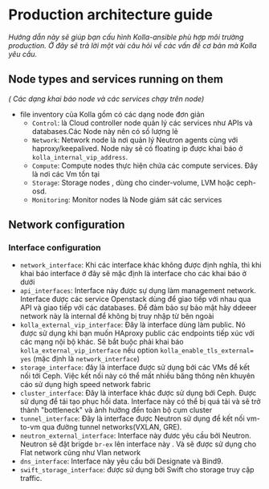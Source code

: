 # Production architecture guide

*Hướng dẫn này sẽ giúp bạn cấu hình Kolla-ansible phù hợp môi trường production. Ở đây sẽ trả lời một vài câu hỏi về các vấn đề cơ bản mà Kolla yêu cầu.*

## Node types and services running on them
*( Các dạng khai báo node và các services chạy trên node)*
- file inventory của Kolla gồm có các dạng node đơn giản
	- `Control`: là Cloud controller node quản lý các services như APIs và databases.Các Node này nên có số lượng lẻ
	- `Network`: Network node là nơi quản lý Neutron agents cùng với haproxy/keepalived. Node này sẽ có floating ip được khai báo ở `kolla_internal_vip_address`.
	- `Compute`: Compute nodes thực hiện chứa các compute services. Đây là nơi các Vm tồn tại
	- `Storage`: Storage nodes , dùng cho cinder-volume, LVM hoặc ceph-osd.
	- `Monitoring`: Monitor nodes là Node giám sát các services

## Network configuration
### Interface configuration


- `network_interface`: Khi các interface khác không được định nghĩa, thì khi khai báo interface ở đây sẽ mặc định là interface cho các khai báo ở dưới
- `api_interfaces`:	Interface này được sự dụng làm management network. Interface được các service Openstack dùng để giao tiếp với nhau qua API và giao tiếp với các databases. Để đảm bảo sự bảo mật hãy ddeeer network này là internal để không bị truy nhập từ bên ngoài
- `kolla_external_vip_interface`: Đây là interface dùng làm public. Nó được sử dụng khi bạn muốn HAproxy public các endpoints tiếp xúc với các mạng nội bộ khác. Sẽ bắt buộc phải khai báo `kolla_external_vip_interface` nếu option `kolla_enable_tls_external= yes` (mặc định là `network_interface`)
- `storage_interface`: đây là interface được sử dụng bởi các VMs để kết nối tới Ceph. Việc kết nối này có thể mất nhiều băng thông nên khuyên cáo sử dụng high speed network fabric
- `cluster_interface`: Đây là interface khác được sử dụng bới Ceph. Được sử dụng để tái tạo phục hồi data. Interface này có thể bị quá tải và sẽ trở thành  "bottleneck" và ảnh hưởng đến toàn bộ cụm cluster
- `tunnel_interface`: Đây là interface được Neutron sử dụng để kết nối vm-to-vm qua đường tunnel networks(VXLAN, GRE).
- `neutron_external_interface`: Interface này đươc yêu cầu bởi Neutron. Neutron sẽ đặt brigde `br-ex` lên interface này . Và sẽ được sử dụng cho Flat network cũng như Vlan network
- `dns_interface`: Interface này yêu cầu bởi Designate và Bind9.
- `swift_storage_interface`: được sử dụng bởi Swift cho storage truy cập traffic.

